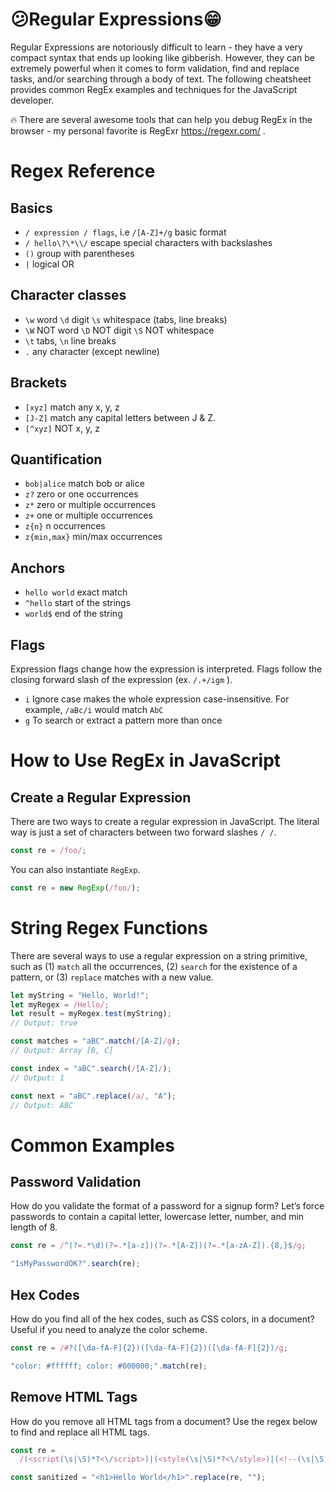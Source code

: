 # 😕Regular Expressions😁

Regular Expressions are notoriously difficult to learn - they have a very compact syntax that ends up looking like gibberish. However, they can be extremely powerful when it comes to form validation, find and replace tasks, and/or searching through a body of text. The following cheatsheet provides common RegEx examples and techniques for the JavaScript developer.

🔥 There are several awesome tools that can help you debug RegEx in the browser - my personal favorite is RegExr https://regexr.com/ .

# Regex Reference

## Basics

- `/ expression / flags`, i.e `/[A-Z]+/g` basic format
- `/ hello\?\*\\/` escape special characters with backslashes
- `()` group with parentheses
- `|` logical OR

## Character classes

- `\w` word `\d` digit `\s` whitespace (tabs, line breaks)
- `\W` NOT word `\D` NOT digit `\S` NOT whitespace
- `\t` tabs, `\n` line breaks
- `.` any character (except newline)

## Brackets

- `[xyz]` match any x, y, z
- `[J-Z]` match any capital letters between J & Z.
- `[^xyz]` NOT x, y, z

## Quantification

- `bob|alice` match bob or alice
- `z?` zero or one occurrences
- `z*` zero or multiple occurrences
- `z+` one or multiple occurrences
- `z{n}` n occurrences
- `z{min,max}` min/max occurrences

## Anchors

- `hello world` exact match
- `^hello` start of the strings
- `world$` end of the string

## Flags

Expression flags change how the expression is interpreted. Flags follow the closing forward slash of the expression (ex. `/.+/igm` ).

- `i` Ignore case makes the whole expression case-insensitive. For example, `/aBc/i` would match `AbC`
- `g` To search or extract a pattern more than once

# How to Use RegEx in JavaScript

## Create a Regular Expression

There are two ways to create a regular expression in JavaScript. The literal way is just a set of characters between two forward slashes `/ /`.

```js
const re = /foo/;
```

You can also instantiate `RegExp`.

```js
const re = new RegExp(/foo/);
```

# String Regex Functions

There are several ways to use a regular expression on a string primitive, such as (1) `match` all the occurrences, (2) `search` for the existence of a pattern, or (3) `replace` matches with a new value.

```js
let myString = "Hello, World!";
let myRegex = /Hello/;
let result = myRegex.test(myString);
// Output: true

const matches = "aBC".match(/[A-Z]/g);
// Output: Array [B, C]

const index = "aBC".search(/[A-Z]/);
// Output: 1

const next = "aBC".replace(/a/, "A");
// Output: ABC
```

# Common Examples

## Password Validation

How do you validate the format of a password for a signup form? Let’s force passwords to contain a capital letter, lowercase letter, number, and min length of 8.

```js
const re = /^(?=.*\d)(?=.*[a-z])(?=.*[A-Z])(?=.*[a-zA-Z]).{8,}$/g;

"1sMyPasswordOK?".search(re);
```

## Hex Codes

How do you find all of the hex codes, such as CSS colors, in a document? Useful if you need to analyze the color scheme.

```js
const re = /#?([\da-fA-F]{2})([\da-fA-F]{2})([\da-fA-F]{2})/g;

"color: #ffffff; color: #000000;".match(re);
```

## Remove HTML Tags

How do you remove all HTML tags from a document? Use the regex below to find and replace all HTML tags.

```js
const re =
  /(<script(\s|\S)*?<\/script>)|(<style(\s|\S)*?<\/style>)|(<!--(\s|\S)*?-->)|(<\/?(\s|\S)*?>)/g;

const sanitized = "<h1>Hello World</h1>".replace(re, "");
```
